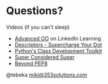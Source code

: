 # Questions?

Videos (if you can't sleep)

- [Advanced OO](https://bit.ly/py-oo) on LinkedIn Learning
- [Descriptors - Supercharge Your Dot](https://www.youtube.com/watch?v=J2jI-mSyG74)
- [Python's Class Development Toolkit](https://www.youtube.com/watch?v=HTLu2DFOdTg)
- [Super Considered Super](https://www.youtube.com/watch?v=EiOglTERPEo)
- [Beyond PEP8](https://www.youtube.com/watch?v=wf-BqAjZb8M)

@tebeka
miki@353solutions.com
